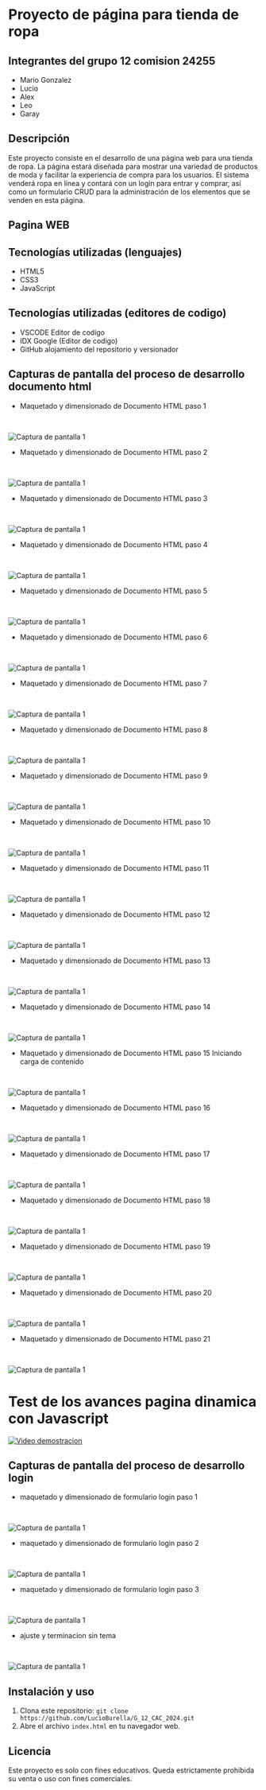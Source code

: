 # Proyecto de página para tienda de ropa


## Integrantes del grupo 12 comision 24255
- Mario Gonzalez
- Lucio
- Alex
- Leo
- Garay

## Descripción

Este proyecto consiste en el desarrollo de una página web para una tienda de ropa. La página estará diseñada para mostrar una variedad de productos de moda y facilitar la experiencia de compra para los usuarios. El sistema venderá ropa en línea y contará con un login para entrar y comprar, así como un formulario CRUD para la administración de los elementos que se venden en esta página.

## Pagina WEB




## Tecnologías utilizadas (lenguajes)

- HTML5
- CSS3
- JavaScript

## Tecnologías utilizadas (editores de codigo)

- VSCODE Editor de codigo
- IDX Google (Editor de codigo)
- GitHub alojamiento del repositorio y versionador

## Capturas de pantalla del proceso de desarrollo documento html

- Maquetado y dimensionado de Documento HTML paso 1 
<br>

![Captura de pantalla 1](./img/Maquetado/Maqueta%2001.png)
<br>

- Maquetado y dimensionado de Documento HTML paso 2 
<br>

![Captura de pantalla 1](./img/Maquetado/Maqueta%2002.png)
<br>

- Maquetado y dimensionado de Documento HTML paso 3 
<br>

![Captura de pantalla 1](./img/Maquetado/Maqueta%2003.png)
<br>

- Maquetado y dimensionado de Documento HTML paso 4 
<br>

![Captura de pantalla 1](./img/Maquetado/Maqueta%2004.png)
<br>

- Maquetado y dimensionado de Documento HTML paso 5 
<br>

![Captura de pantalla 1](./img/Maquetado/Maqueta%2005.png)
<br>

- Maquetado y dimensionado de Documento HTML paso 6
<br>

![Captura de pantalla 1](./img/Maquetado/Maqueta%2006.png)
<br>

- Maquetado y dimensionado de Documento HTML paso 7
<br>

![Captura de pantalla 1](./img/Maquetado/Maqueta%2007.png)
<br>

- Maquetado y dimensionado de Documento HTML paso 8
<br>

![Captura de pantalla 1](./img/Maquetado/Maqueta%2008.png)
<br>

- Maquetado y dimensionado de Documento HTML paso 9
<br>

![Captura de pantalla 1](./img/Maquetado/Maqueta%2009.png)
<br>

- Maquetado y dimensionado de Documento HTML paso 10
<br>

![Captura de pantalla 1](./img/Maquetado/Maqueta%2010.png)
<br>

- Maquetado y dimensionado de Documento HTML paso 11
<br>

![Captura de pantalla 1](./img/Maquetado/Maqueta%2011.png)
<br>

- Maquetado y dimensionado de Documento HTML paso 12
<br>

![Captura de pantalla 1](./img/Maquetado/Maqueta%2012.png)
<br>

- Maquetado y dimensionado de Documento HTML paso 13
<br>

![Captura de pantalla 1](./img/Maquetado/Maqueta%2013.png)
<br>

- Maquetado y dimensionado de Documento HTML paso 14
<br>

![Captura de pantalla 1](./img/Maquetado/Maqueta%2014.png)
<br>

- Maquetado y dimensionado de Documento HTML paso 15 Iniciando carga de contenido
<br>

![Captura de pantalla 1](./img/Maquetado/Maqueta%2015.png)
<br>

- Maquetado y dimensionado de Documento HTML paso 16 
<br>

![Captura de pantalla 1](./img/Maquetado/Maqueta%2016.png)
<br>

- Maquetado y dimensionado de Documento HTML paso 17 
<br>

![Captura de pantalla 1](./img/Maquetado/Maqueta%2017.png)
<br>

- Maquetado y dimensionado de Documento HTML paso 18
<br>

![Captura de pantalla 1](./img/Maquetado/Maqueta%2018.png)
<br>

- Maquetado y dimensionado de Documento HTML paso 19
<br>

![Captura de pantalla 1](./img/Maquetado/Maqueta%2019.png)
<br>

- Maquetado y dimensionado de Documento HTML paso 20
<br>

![Captura de pantalla 1](./img/Maquetado/Maqueta%2020.png)
<br>

- Maquetado y dimensionado de Documento HTML paso 21
<br>

![Captura de pantalla 1](./img/Maquetado/Maqueta%2021.png)
<br>

# Test de los avances pagina dinamica con Javascript 

[![Video demostracion](https://img.youtube.com/vi/pLS4Ifc9b4E/0.jpg)](https://www.youtube.com/watch?v=pLS4Ifc9b4E)



## Capturas de pantalla del proceso de desarrollo login


- maquetado y dimensionado de formulario login paso 1  
<br>

![Captura de pantalla 1](./img/Maquetado/maqueta%20login.png)
<br>

- maquetado y dimensionado de formulario login paso 2  
<br>

![Captura de pantalla 1](./img/Maquetado/maqueta%20login2.png)
<br>

- maquetado y dimensionado de formulario login paso 3  
<br>

![Captura de pantalla 1](./img/Maquetado/maqueta%20login3.png)
<br>

- ajuste y terminacion sin tema  
<br>

![Captura de pantalla 1](./img/Maquetado/maqueta%20login4.png)
<br>


## Instalación y uso
1. Clona este repositorio: `git clone https://github.com/LucioBurella/G_12_CAC_2024.git`
2. Abre el archivo `index.html` en tu navegador web.


## Licencia

Este proyecto es solo con fines educativos. Queda estrictamente prohibida su venta o uso con fines comerciales.